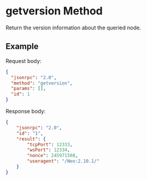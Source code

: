 ﻿# getversion Method

Return the version information about the queried node.

## Example

Request body:

```json
{
  "jsonrpc": "2.0",
  "method": "getversion",
  "params": [],
  "id": 1
}
```

Response body:

```json
{
    "jsonrpc": "2.0", 
    "id": "1", 
    "result": {
        "tcpPort": 12333, 
        "wsPort": 12334, 
        "nonce": 245971508, 
        "useragent": "/Neo:2.10.1/"
    }
}
```
